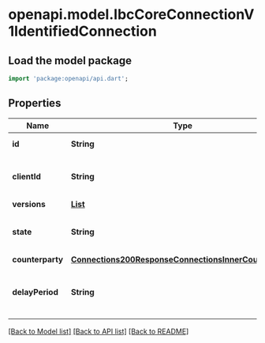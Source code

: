 # openapi.model.IbcCoreConnectionV1IdentifiedConnection

## Load the model package
```dart
import 'package:openapi/api.dart';
```

## Properties
Name | Type | Description | Notes
------------ | ------------- | ------------- | -------------
**id** | **String** | connection identifier. | [optional] 
**clientId** | **String** | client associated with this connection. | [optional] 
**versions** | [**List<IBCVersionWhichCanBeUtilisedToDetermineEncodingsOrProtocolsForChannelsOrPacketsUtilisingThisConnectionInner>**](IBCVersionWhichCanBeUtilisedToDetermineEncodingsOrProtocolsForChannelsOrPacketsUtilisingThisConnectionInner.md) |  | [optional] [default to const []]
**state** | **String** | current state of the connection end. | [optional] [default to 'STATE_UNINITIALIZED_UNSPECIFIED']
**counterparty** | [**Connections200ResponseConnectionsInnerCounterparty**](Connections200ResponseConnectionsInnerCounterparty.md) |  | [optional] 
**delayPeriod** | **String** | delay period associated with this connection. | [optional] 

[[Back to Model list]](../README.md#documentation-for-models) [[Back to API list]](../README.md#documentation-for-api-endpoints) [[Back to README]](../README.md)


